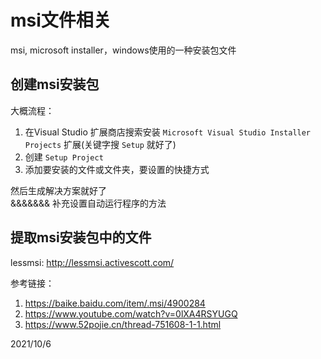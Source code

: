 # msi文件相关

msi, microsoft installer，windows使用的一种安装包文件  


## 创建msi安装包

大概流程：  
1. 在Visual Studio 扩展商店搜索安装 `Microsoft Visual Studio Installer Projects` 扩展(关键字搜 `Setup` 就好了)
2. 创建 `Setup Project`
3. 添加要安装的文件或文件夹，要设置的快捷方式

然后生成解决方案就好了  
&&&&&&& 补充设置自动运行程序的方法  


## 提取msi安装包中的文件
lessmsi: http://lessmsi.activescott.com/  


参考链接：  
1. https://baike.baidu.com/item/.msi/4900284  
2. https://www.youtube.com/watch?v=0lXA4RSYUGQ  
3. https://www.52pojie.cn/thread-751608-1-1.html  


2021/10/6  
